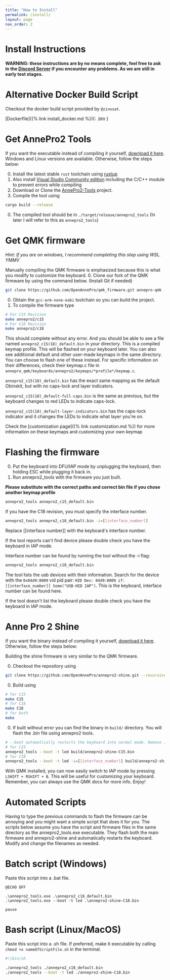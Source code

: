 ```yaml
---
title: "How to Install"
permalink: /install/
layout: page
nav_order: 2
---
```


# Install Instructions
**WARNING: these instructions are by no means complete, feel free to ask in the
[Discord Server](https://discord.gg/ygssH9x) if you encounter any problems.
As we are still in early test stages.**

# Alternative Docker Build Script
Checkout the docker build script provided by `@zinosat`.

[Dockerfile]({% link install_docker.md %}){: .btn }

# Get AnnePro2 Tools

If you want the executable instead of compiling it yourself, [download it here](https://ci.codetector.org/job/OpenAnnePro/job/AnnePro2-Tools/job/master/).
Windows and Linux versions are available. Otherwise, follow the steps below:

0. Install the latest stable `rust` toolchain using [rustup](https://rustup.rs/)
0. Also install [Visual Studio Community edition](https://visualstudio.microsoft.com/downloads/)
including the C/C++ module to prevent errors while compiling
0. Download or Clone the [AnnePro2-Tools](https://github.com/OpenAnnePro/AnnePro2-Tools) project.
0. Compile the tool using
```bash
cargo build --release
```
0. The compiled tool should be in `./target/release/annepro2_tools` (In later I will refer to this as `annepro2_tools`)


# Get QMK firmware
*Hint: If you are on windows, I recommend completing this step using WSL. YMMV*

Manually compiling the QMK firmware is emphasized because this is what you modify to customize the keyboard.
0. Clone our fork of the QMK firmware by using the command below. (Install Git if needed)
```bash
git clone https://github.com/OpenAnnePro/qmk_firmware.git annepro-qmk --recursive --depth 1
```
0. Obtain the `gcc-arm-none-eabi` toolchain so you can build the project.
0. To compile the firmware type
```bash
# For C15 Revision
make annepro2/c15
# For C18 Revision
make annepro2/c18
```
This should complete without any error. And you should be able to see a file named
`annepro2_c15(18)_default.bin` in your directory. This is a compiled keymap profile. This will be flashed on your
keyboard later. You can also see additional default and other user-made keymaps in the same directory. You can choose
to flash one of these instead. For specific information on their differences, check their keymap.c file in
`annepro_qmk/keyboards/annepro2/keymaps/*profile*/keymap.c`.

`annepro2_c15(18)_default.bin` has the exact same mapping as the default Obinskit, but with no caps-lock and
layer indicators.

`annepro2_c15(18)_default-full-caps.bin` is the same as previous, but the keyboard changes to red LEDs to indicate
caps-lock.

`annepro2_c15(18)_default-layer-indicators.bin` has the caps-lock indicator and it changes the LEDs to indicate what layer
you're on.

Check the [customization page]({% link customization.md %}) for more information on these keymaps and customizing your own keymap

# Flashing the firmware
0. Put the keyboard into DFU/IAP mode by unplugging the keyboard, then holding ESC while plugging it back in.
0. Run annepro2_tools with the firmware you just built.

**Please substitute with the correct paths and correct bin file if you chose another keymap profile**
```bash
annepro2_tools annepro2_c15_default.bin
```
If you have the C18 revision, you must specify the interface number.
```bash
annepro2_tools annepro2_c18_default.bin -i=[[interface_number]]
```
Replace [[interface number]] with the keyboard's interface number.

If the tool reports can't find device please double check you have the keyboard in IAP mode.

Interface number can be found by running the tool without the -i flag:
```bash
annepro2_tools annepro2_c18_default.bin
```
The tool lists the usb devices with their information. Search for the device with the `0x04d9:8009` vid pid pair:
`HID Dev: 04d9:8009 if: [[interface_number]] Some("USB-HID IAP")`.
This is the keyboard, interface number can be found here.

If the tool doesn't list the keyboard please double check you have the keyboard in IAP mode.

# Anne Pro 2 Shine

If you want the binary instead of compiling it yourself, [download it here](https://ci.codetector.org/job/OpenAnnePro/job/AnnePro2-Shine/job/master/).
Otherwise, follow the steps below:

Building the shine firmware is very similar to the QMK firmware.

0. Checkout the repository using
```bash
git clone https://github.com/OpenAnnePro/annepro2-shine.git --recursive
```
0. Build using
```bash
# for C15
make C15
# for C18
make C18
# for both
make
```
0. If built without error you can find the binary in `build/` directory. You will flash the .bin file using annepro2 tools.
```bash
# --boot automatically restarts the keyboard into normal mode. Remove it if you are going to flash something else next.
# for C15
annepro2_tools --boot -t led build/annepro2-shine-C15.bin
# for C18
annepro2_tools --boot -t led -i=[[interface_number]] build/annepro2-shine-C18.bin
```

With QMK installed, you can now easily switch to IAP mode by pressing `LSHIFT + RSHIFT + B`. This will be useful
for customizing your keyboard. Remember, you can always use the QMK docs for more info. Enjoy!

# Automated Scripts

Having to type the previous commands to flash the firmware can be annoying and you might want a simple script that does
it for you. The scripts below assume you have the script and firmware files in the same directory as the
annepro2_tools.exe executable. They flash both the main firmware and annepro2-shine and automatically restarts the
keyboard. Modify and change the filenames as needed.

# Batch script (Windows)

Paste this script into a .bat file.
```
@ECHO OFF

.\annepro2_tools.exe .\annepro2_c18_default.bin
.\annepro2_tools.exe --boot -t led .\annepro2-shine-C18.bin

pause
```

# Bash script (Linux/MacOS)

Paste this script into a .sh file. If preferred, make it executable by calling `chmod +x nameOfScriptFile.sh` in the
terminal.
```bash
#!/bin/sh

./annepro2_tools ./annepro2_c18_default.bin
./annepro2_tools --boot -t led ./annepro2-shine-C18.bin
```